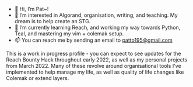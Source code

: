 - 👋 Hi, I’m Pat~!
- 👀 I’m interested in Algorand, organisation, writing, and teaching. My dream is to help create an STG.
- 🌱 I’m currently learning Reach, and working my way towards Python, Teal, and mastering my vim + colemak setup.
- 📫 You can reach me by sending an email to patto195@gmail.com


This is a work in progress profile - you can expect to see updates for the Reach Bounty Hack throughout early 2022, as well as my personal projects from March 2022. Many of these revolve around organisational tools I've implemented to help manage my life, as well as quality of life changes like Colemak or extend layers.

<!---
ScarredAnvil/ScarredAnvil is a ✨ special ✨ repository because its `README.md` (this file) appears on your GitHub profile.
You can click the Preview link to take a look at your changes.
--->
